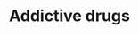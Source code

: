 ---
title: Addictive drugs
longTitle: 'Addictive drugs'
tags:
- gccommon
usedFor:
- "[[Narcotics]]"
---